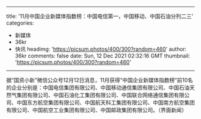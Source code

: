 
---
title: '11月中国企业新媒体指数榜：中国电信第一，中国移动、中国石油分列二三'
categories: 
 - 新媒体
 - 36kr
 - 快讯
headimg: 'https://picsum.photos/400/300?random=460'
author: 36kr
comments: false
date: Sun, 12 Dec 2021 02:32:16 GMT
thumbnail: 'https://picsum.photos/400/300?random=460'
---

<div>   
据“国资小新”微信公众号12月12日消息，11月获得“中国企业新媒体指数榜”前10名的企业分别是：中国电信集团有限公司、中国移动通信集团有限公司、中国石油天然气集团有限公司、中国石油化工集团有限公司、中国联合网络通信集团有限公司、中国东方航空集团有限公司、中国航天科工集团有限公司、中国南方航空集团有限公司、中国航空工业集团有限公司、中国邮政集团有限公司。（界面新闻）  
</div>
            
